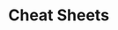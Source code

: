                                                                                   
                                                                                                                
# Cheat Sheets           

   




